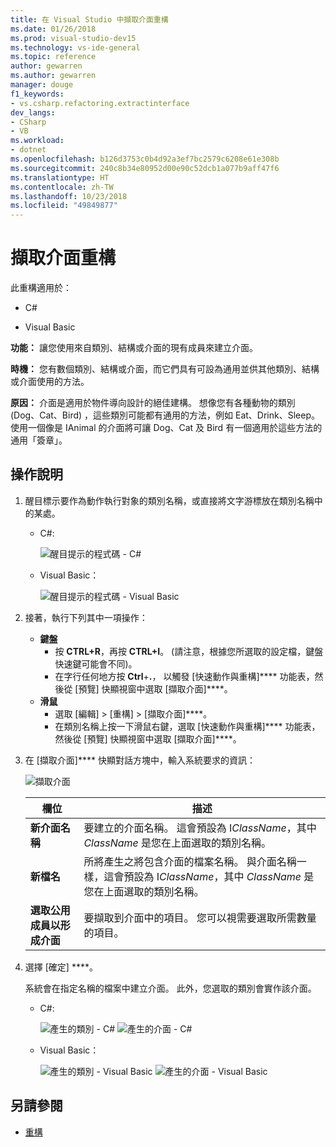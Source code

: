 ```yaml
---
title: 在 Visual Studio 中擷取介面重構
ms.date: 01/26/2018
ms.prod: visual-studio-dev15
ms.technology: vs-ide-general
ms.topic: reference
author: gewarren
ms.author: gewarren
manager: douge
f1_keywords:
- vs.csharp.refactoring.extractinterface
dev_langs:
- CSharp
- VB
ms.workload:
- dotnet
ms.openlocfilehash: b126d3753c0b4d92a3ef7bc2579c6208e61e308b
ms.sourcegitcommit: 240c8b34e80952d00e90c52dcb1a077b9aff47f6
ms.translationtype: HT
ms.contentlocale: zh-TW
ms.lasthandoff: 10/23/2018
ms.locfileid: "49849877"
---
```

# <a name="extract-an-interface-refactoring"></a>擷取介面重構

此重構適用於：

- C#

- Visual Basic

**功能：** 讓您使用來自類別、結構或介面的現有成員來建立介面。

**時機：** 您有數個類別、結構或介面，而它們具有可設為通用並供其他類別、結構或介面使用的方法。

**原因：** 介面是適用於物件導向設計的絕佳建構。 想像您有各種動物的類別 (Dog、Cat、Bird) ，這些類別可能都有通用的方法，例如 Eat、Drink、Sleep。 使用一個像是 IAnimal 的介面將可讓 Dog、Cat 及 Bird 有一個適用於這些方法的通用「簽章」。

## <a name="how-to"></a>操作說明

1. 醒目標示要作為動作執行對象的類別名稱，或直接將文字游標放在類別名稱中的某處。

   - C#: 

       ![醒目提示的程式碼 - C#](media/extractinterface-highlight-cs.png)

   - Visual Basic：

       ![醒目提示的程式碼 - Visual Basic](media/extractinterface-highlight-vb.png)

2. 接著，執行下列其中一項操作：

   - **鍵盤**
      - 按 **CTRL+R**，再按 **CTRL+I**。 (請注意，根據您所選取的設定檔，鍵盤快速鍵可能會不同)。
      - 在字行任何地方按 **Ctrl**+**.**， 以觸發 [快速動作與重構]**** 功能表，然後從 [預覽] 快顯視窗中選取 [擷取介面]****。
   - **滑鼠**
      - 選取 [編輯] > [重構] > [擷取介面]****。
      - 在類別名稱上按一下滑鼠右鍵，選取 [快速動作與重構]**** 功能表，然後從 [預覽] 快顯視窗中選取 [擷取介面]****。

3. 在 [擷取介面]**** 快顯對話方塊中，輸入系統要求的資訊：

   ![擷取介面](media/extractinterface-dialog-cs.png)


   | 欄位 | 描述 |
   | - | - |
   | **新介面名稱** | 要建立的介面名稱。 這會預設為 I*ClassName*，其中 *ClassName* 是您在上面選取的類別名稱。 |
   | **新檔名** | 所將產生之將包含介面的檔案名稱。 與介面名稱一樣，這會預設為 I*ClassName*，其中 *ClassName* 是您在上面選取的類別名稱。 |
   | **選取公用成員以形成介面** | 要擷取到介面中的項目。 您可以視需要選取所需數量的項目。 |


4. 選擇 [確定] ****。

   系統會在指定名稱的檔案中建立介面。 此外，您選取的類別會實作該介面。

   - C#: 

      ![產生的類別 - C#](media/extractinterface-class-cs.png) ![產生的介面 - C#](media/extractinterface-interface-cs.png)

   - Visual Basic：

      ![產生的類別 - Visual Basic](media/extractinterface-class-vb.png) ![產生的介面 - Visual Basic](media/extractinterface-interface-vb.png)

## <a name="see-also"></a>另請參閱

- [重構](../refactoring-in-visual-studio.md)
